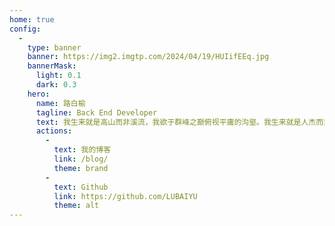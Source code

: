 ```yaml
---
home: true
config:
  -
    type: banner
    banner: https://img2.imgtp.com/2024/04/19/HUIifEEq.jpg
    bannerMask:
      light: 0.1
      dark: 0.3
    hero:
      name: 路白榆
      tagline: Back End Developer
      text: 我生来就是高山而非溪流，我欲于群峰之巅俯视平庸的沟壑。我生来就是人杰而非草芥，我站在伟人之肩藐视卑微的懦夫！
      actions:
        -
          text: 我的博客
          link: /blog/
          theme: brand
        -
          text: Github
          link: https://github.com/LUBAIYU
          theme: alt
---
```

